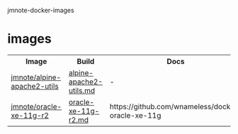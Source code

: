 jmnote-docker-images

# images
<table>
<tr>
  <th>Image</th>
  <th>Build</th>
  <th>Docs</th>
</tr>
<tr>
  <td><a href='https://hub.docker.com/r/jmnote/alpine-apache2-utils'>jmnote/alpine-apache2-utils</a></td>
  <td><a href='https://github.com/jmnote/jmnote-docker-images/blob/master/results/alpine-apache2-utils.md'>alpine-apache2-utils.md</a></td>
  <td>-</td>
</tr>
<tr>
  <td><a href='https://hub.docker.com/r/jmnote/oracle-xe-11g-r2'>jmnote/oracle-xe-11g-r2</a></td>
  <td><a href='https://github.com/jmnote/jmnote-docker-images/blob/master/results/oracle-xe-11g.md'>oracle-xe-11g-r2.md</a></td>
  <td>https://github.com/wnameless/docker-oracle-xe-11g</td>
</tr>
</table>
